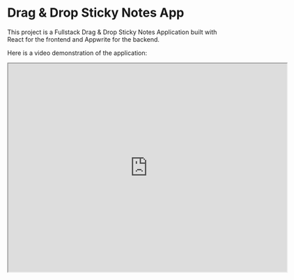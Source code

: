 # Drag & Drop Sticky Notes App
This project is a Fullstack Drag & Drop Sticky Notes Application built with React for the frontend and Appwrite for the backend.

Here is a video demonstration of the application:

<iframe src="https://drive.google.com/uc?export=view&id=1b6rNFHyeywp4CousGp9TYBeteoqMzKF0" width="640" height="480"></iframe>
